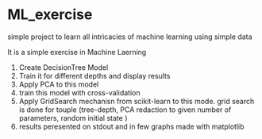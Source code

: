 # ML_exercise
simple project to learn all intricacies of machine learning using simple data 

It is a simple exercise in Machine Laerning

1. Create DecisionTree Model
2. Train it for different depths and display results
3. Apply PCA to this model
4. train this model with cross-validation
4. Apply GridSearch mechanisn from scikit-learn to this mode.
  grid search is done for touple (tree-depth, PCA  redaction to given number of parameters, random initial state )
5. results peresented on stdout and in few graphs made with matplotlib
